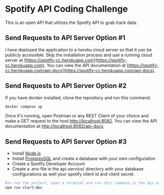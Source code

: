 # Spotify API Coding Challenge

This is an open API that utilizes the Spotify API to grab track data.

## Send Requests to API Server Option #1
I have deployed the application to a heroku cloud server so that it can be publicly accessible. Skip the installation process and use a running cloud server at [https://spotify-cc.herokuapp.com](https://spotify-cc.herokuapp.com). You can view the API documentation at [https://spotify-cc.herokuapp.com/api-docs](https://spotify-cc.herokuapp.com/api-docs).

## Send Requests to API Server Option #2

If you have docker installed, clone the repository and run this command:

```bash
docker compose up
```
Once it's running, open Postman or any REST Client of your choice and make a GET request to the host [http://localhost:8082](http://localhost:8082). You can view the API documentation at [http://localhost:8082/api-docs](http://localhost:8082/api-docs)

## Send Requests to API Server Option #3
- Install [Node.js](https://nodejs.org/en/)
- Install [PostgresSQL](https://www.postgresql.org/) and create a database with your own configuration
- Create a Spotify Developer Account
- Create a .env file in the api-service/ directory with your database configurations as well your spotify client id and client secret.
```bash
#to run the project, open a terminal and run this command in the api-service dir
npm run start:dev
````